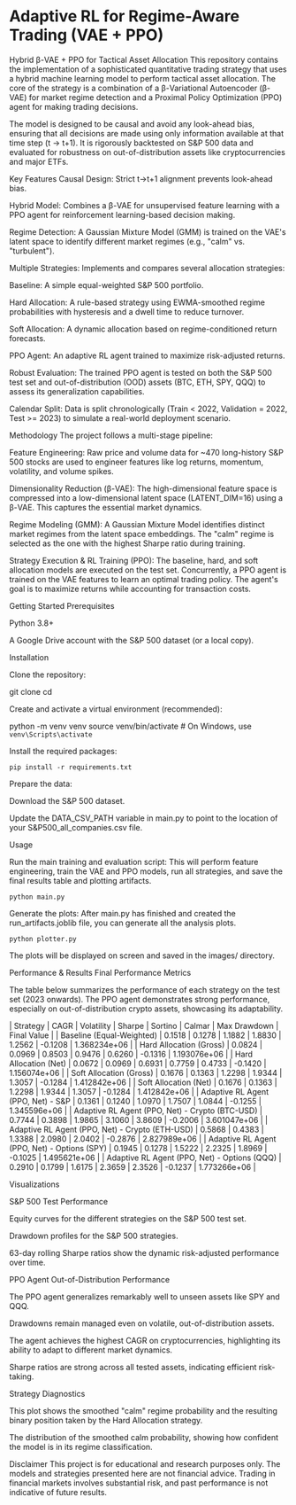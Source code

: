 # Adaptive RL for Regime-Aware Trading (VAE + PPO)
Hybrid β-VAE + PPO for Tactical Asset Allocation
This repository contains the implementation of a sophisticated quantitative trading strategy that uses a hybrid machine learning model to perform tactical asset allocation. The core of the strategy is a combination of a β-Variational Autoencoder (β-VAE) for market regime detection and a Proximal Policy Optimization (PPO) agent for making trading decisions.

The model is designed to be causal and avoid any look-ahead bias, ensuring that all decisions are made using only information available at that time step (t → t+1). It is rigorously backtested on S&P 500 data and evaluated for robustness on out-of-distribution assets like cryptocurrencies and major ETFs.

Key Features
Causal Design: Strict t→t+1 alignment prevents look-ahead bias.

Hybrid Model: Combines a β-VAE for unsupervised feature learning with a PPO agent for reinforcement learning-based decision making.

Regime Detection: A Gaussian Mixture Model (GMM) is trained on the VAE's latent space to identify different market regimes (e.g., "calm" vs. "turbulent").

Multiple Strategies: Implements and compares several allocation strategies:

Baseline: A simple equal-weighted S&P 500 portfolio.

Hard Allocation: A rule-based strategy using EWMA-smoothed regime probabilities with hysteresis and a dwell time to reduce turnover.

Soft Allocation: A dynamic allocation based on regime-conditioned return forecasts.

PPO Agent: An adaptive RL agent trained to maximize risk-adjusted returns.

Robust Evaluation: The trained PPO agent is tested on both the S&P 500 test set and out-of-distribution (OOD) assets (BTC, ETH, SPY, QQQ) to assess its generalization capabilities.

Calendar Split: Data is split chronologically (Train < 2022, Validation = 2022, Test >= 2023) to simulate a real-world deployment scenario.

Methodology
The project follows a multi-stage pipeline:

Feature Engineering: Raw price and volume data for ~470 long-history S&P 500 stocks are used to engineer features like log returns, momentum, volatility, and volume spikes.

Dimensionality Reduction (β-VAE): The high-dimensional feature space is compressed into a low-dimensional latent space (LATENT_DIM=16) using a β-VAE. This captures the essential market dynamics.

Regime Modeling (GMM): A Gaussian Mixture Model identifies distinct market regimes from the latent space embeddings. The "calm" regime is selected as the one with the highest Sharpe ratio during training.

Strategy Execution & RL Training (PPO): The baseline, hard, and soft allocation models are executed on the test set. Concurrently, a PPO agent is trained on the VAE features to learn an optimal trading policy. The agent's goal is to maximize returns while accounting for transaction costs.

Getting Started
Prerequisites

Python 3.8+

A Google Drive account with the S&P 500 dataset (or a local copy).

Installation

Clone the repository:

git clone <your-repository-url>
cd <your-repository-directory>


Create and activate a virtual environment (recommended):

python -m venv venv
source venv/bin/activate  # On Windows, use `venv\Scripts\activate`


Install the required packages:
```
pip install -r requirements.txt

```
Prepare the data:

Download the S&P 500 dataset.

Update the DATA_CSV_PATH variable in main.py to point to the location of your S&P500_all_companies.csv file.

Usage

Run the main training and evaluation script:
This will perform feature engineering, train the VAE and PPO models, run all strategies, and save the final results table and plotting artifacts.
```
python main.py
```

Generate the plots:
After main.py has finished and created the run_artifacts.joblib file, you can generate all the analysis plots.
```
python plotter.py

```
The plots will be displayed on screen and saved in the images/ directory.

Performance & Results
Final Performance Metrics

The table below summarizes the performance of each strategy on the test set (2023 onwards). The PPO agent demonstrates strong performance, especially on out-of-distribution crypto assets, showcasing its adaptability.

| Strategy | CAGR | Volatility | Sharpe | Sortino | Calmar | Max Drawdown | Final Value |
| Baseline (Equal-Weighted) | 0.1518 | 0.1278 | 1.1882 | 1.8830 | 1.2562 | -0.1208 | 1.368234e+06 |
| Hard Allocation (Gross) | 0.0824 | 0.0969 | 0.8503 | 0.9476 | 0.6260 | -0.1316 | 1.193076e+06 |
| Hard Allocation (Net) | 0.0672 | 0.0969 | 0.6931 | 0.7759 | 0.4733 | -0.1420 | 1.156074e+06 |
| Soft Allocation (Gross) | 0.1676 | 0.1363 | 1.2298 | 1.9344 | 1.3057 | -0.1284 | 1.412842e+06 |
| Soft Allocation (Net) | 0.1676 | 0.1363 | 1.2298 | 1.9344 | 1.3057 | -0.1284 | 1.412842e+06 |
| Adaptive RL Agent (PPO, Net) - S&P | 0.1361 | 0.1240 | 1.0970 | 1.7507 | 1.0844 | -0.1255 | 1.345596e+06 |
| Adaptive RL Agent (PPO, Net) - Crypto (BTC-USD) | 0.7744 | 0.3898 | 1.9865 | 3.1060 | 3.8609 | -0.2006 | 3.601047e+06 |
| Adaptive RL Agent (PPO, Net) - Crypto (ETH-USD) | 0.5868 | 0.4383 | 1.3388 | 2.0980 | 2.0402 | -0.2876 | 2.827989e+06 |
| Adaptive RL Agent (PPO, Net) - Options (SPY) | 0.1945 | 0.1278 | 1.5222 | 2.2325 | 1.8969 | -0.1025 | 1.495621e+06 |
| Adaptive RL Agent (PPO, Net) - Options (QQQ) | 0.2910 | 0.1799 | 1.6175 | 2.3659 | 2.3526 | -0.1237 | 1.773266e+06 |

Visualizations

S&P 500 Test Performance

Equity curves for the different strategies on the S&P 500 test set.

Drawdown profiles for the S&P 500 strategies.

63-day rolling Sharpe ratios show the dynamic risk-adjusted performance over time.

PPO Agent Out-of-Distribution Performance

The PPO agent generalizes remarkably well to unseen assets like SPY and QQQ.

Drawdowns remain managed even on volatile, out-of-distribution assets.

The agent achieves the highest CAGR on cryptocurrencies, highlighting its ability to adapt to different market dynamics.

Sharpe ratios are strong across all tested assets, indicating efficient risk-taking.

Strategy Diagnostics

This plot shows the smoothed "calm" regime probability and the resulting binary position taken by the Hard Allocation strategy.

The distribution of the smoothed calm probability, showing how confident the model is in its regime classification.

Disclaimer
This project is for educational and research purposes only. The models and strategies presented here are not financial advice. Trading in financial markets involves substantial risk, and past performance is not indicative of future results.


